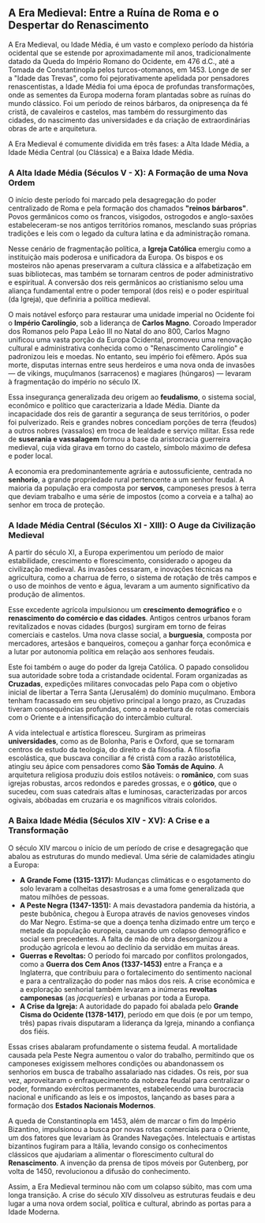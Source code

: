 ## A Era Medieval: Entre a Ruína de Roma e o Despertar do Renascimento

A Era Medieval, ou Idade Média, é um vasto e complexo período da história ocidental que se estende por aproximadamente mil anos, tradicionalmente datado da Queda do Império Romano do Ocidente, em 476 d.C., até a Tomada de Constantinopla pelos turcos-otomanos, em 1453. Longe de ser a "Idade das Trevas", como foi pejorativamente apelidada por pensadores renascentistas, a Idade Média foi uma época de profundas transformações, onde as sementes da Europa moderna foram plantadas sobre as ruínas do mundo clássico. Foi um período de reinos bárbaros, da onipresença da fé cristã, de cavaleiros e castelos, mas também do ressurgimento das cidades, do nascimento das universidades e da criação de extraordinárias obras de arte e arquitetura.

A Era Medieval é comumente dividida em três fases: a Alta Idade Média, a Idade Média Central (ou Clássica) e a Baixa Idade Média.

### A Alta Idade Média (Séculos V - X): A Formação de uma Nova Ordem

O início deste período foi marcado pela desagregação do poder centralizado de Roma e pela formação dos chamados **"reinos bárbaros"**. Povos germânicos como os francos, visigodos, ostrogodos e anglo-saxões estabeleceram-se nos antigos territórios romanos, mesclando suas próprias tradições e leis com o legado da cultura latina e da administração romana.

Nesse cenário de fragmentação política, a **Igreja Católica** emergiu como a instituição mais poderosa e unificadora da Europa. Os bispos e os mosteiros não apenas preservaram a cultura clássica e a alfabetização em suas bibliotecas, mas também se tornaram centros de poder administrativo e espiritual. A conversão dos reis germânicos ao cristianismo selou uma aliança fundamental entre o poder temporal (dos reis) e o poder espiritual (da Igreja), que definiria a política medieval.

O mais notável esforço para restaurar uma unidade imperial no Ocidente foi o **Império Carolíngio**, sob a liderança de **Carlos Magno**. Coroado Imperador dos Romanos pelo Papa Leão III no Natal do ano 800, Carlos Magno unificou uma vasta porção da Europa Ocidental, promoveu uma renovação cultural e administrativa conhecida como o "Renascimento Carolíngio" e padronizou leis e moedas. No entanto, seu império foi efêmero. Após sua morte, disputas internas entre seus herdeiros e uma nova onda de invasões — de vikings, muçulmanos (sarracenos) e magiares (húngaros) — levaram à fragmentação do império no século IX.

Essa insegurança generalizada deu origem ao **feudalismo**, o sistema social, econômico e político que caracterizaria a Idade Média. Diante da incapacidade dos reis de garantir a segurança de seus territórios, o poder foi pulverizado. Reis e grandes nobres concediam porções de terra (feudos) a outros nobres (vassalos) em troca de lealdade e serviço militar. Essa rede de **suserania e vassalagem** formou a base da aristocracia guerreira medieval, cuja vida girava em torno do castelo, símbolo máximo de defesa e poder local.

A economia era predominantemente agrária e autossuficiente, centrada no **senhorio**, a grande propriedade rural pertencente a um senhor feudal. A maioria da população era composta por **servos**, camponeses presos à terra que deviam trabalho e uma série de impostos (como a corveia e a talha) ao senhor em troca de proteção.

### A Idade Média Central (Séculos XI - XIII): O Auge da Civilização Medieval

A partir do século XI, a Europa experimentou um período de maior estabilidade, crescimento e florescimento, considerado o apogeu da civilização medieval. As invasões cessaram, e inovações técnicas na agricultura, como a charrua de ferro, o sistema de rotação de três campos e o uso de moinhos de vento e água, levaram a um aumento significativo da produção de alimentos.

Esse excedente agrícola impulsionou um **crescimento demográfico** e o **renascimento do comércio e das cidades**. Antigos centros urbanos foram revitalizados e novas cidades (burgos) surgiram em torno de feiras comerciais e castelos. Uma nova classe social, a **burguesia**, composta por mercadores, artesãos e banqueiros, começou a ganhar força econômica e a lutar por autonomia política em relação aos senhores feudais.

Este foi também o auge do poder da Igreja Católica. O papado consolidou sua autoridade sobre toda a cristandade ocidental. Foram organizadas as **Cruzadas**, expedições militares convocadas pelo Papa com o objetivo inicial de libertar a Terra Santa (Jerusalém) do domínio muçulmano. Embora tenham fracassado em seu objetivo principal a longo prazo, as Cruzadas tiveram consequências profundas, como a reabertura de rotas comerciais com o Oriente e a intensificação do intercâmbio cultural.

A vida intelectual e artística floresceu. Surgiram as primeiras **universidades**, como as de Bolonha, Paris e Oxford, que se tornaram centros de estudo da teologia, do direito e da filosofia. A filosofia escolástica, que buscava conciliar a fé cristã com a razão aristotélica, atingiu seu ápice com pensadores como **São Tomás de Aquino**. A arquitetura religiosa produziu dois estilos notáveis: o **românico**, com suas igrejas robustas, arcos redondos e paredes grossas, e o **gótico**, que o sucedeu, com suas catedrais altas e luminosas, caracterizadas por arcos ogivais, abóbadas em cruzaria e os magníficos vitrais coloridos.

### A Baixa Idade Média (Séculos XIV - XV): A Crise e a Transformação

O século XIV marcou o início de um período de crise e desagregação que abalou as estruturas do mundo medieval. Uma série de calamidades atingiu a Europa:

- **A Grande Fome (1315-1317):** Mudanças climáticas e o esgotamento do solo levaram a colheitas desastrosas e a uma fome generalizada que matou milhões de pessoas.
- **A Peste Negra (1347-1351):** A mais devastadora pandemia da história, a peste bubônica, chegou à Europa através de navios genoveses vindos do Mar Negro. Estima-se que a doença tenha dizimado entre um terço e metade da população europeia, causando um colapso demográfico e social sem precedentes. A falta de mão de obra desorganizou a produção agrícola e levou ao declínio da servidão em muitas áreas.
- **Guerras e Revoltas:** O período foi marcado por conflitos prolongados, como a **Guerra dos Cem Anos (1337-1453)** entre a França e a Inglaterra, que contribuiu para o fortalecimento do sentimento nacional e para a centralização do poder nas mãos dos reis. A crise econômica e a exploração senhorial também levaram a inúmeras **revoltas camponesas** (as _jacqueries_) e urbanas por toda a Europa.
- **A Crise da Igreja:** A autoridade do papado foi abalada pelo **Grande Cisma do Ocidente (1378-1417)**, período em que dois (e por um tempo, três) papas rivais disputaram a liderança da Igreja, minando a confiança dos fiéis.

Essas crises abalaram profundamente o sistema feudal. A mortalidade causada pela Peste Negra aumentou o valor do trabalho, permitindo que os camponeses exigissem melhores condições ou abandonassem os senhorios em busca de trabalho assalariado nas cidades. Os reis, por sua vez, aproveitaram o enfraquecimento da nobreza feudal para centralizar o poder, formando exércitos permanentes, estabelecendo uma burocracia nacional e unificando as leis e os impostos, lançando as bases para a formação dos **Estados Nacionais Modernos**.

A queda de Constantinopla em 1453, além de marcar o fim do Império Bizantino, impulsionou a busca por novas rotas comerciais para o Oriente, um dos fatores que levariam às Grandes Navegações. Intelectuais e artistas bizantinos fugiram para a Itália, levando consigo os conhecimentos clássicos que ajudariam a alimentar o florescimento cultural do **Renascimento**. A invenção da prensa de tipos móveis por Gutenberg, por volta de 1450, revolucionou a difusão do conhecimento.

Assim, a Era Medieval terminou não com um colapso súbito, mas com uma longa transição. A crise do século XIV dissolveu as estruturas feudais e deu lugar a uma nova ordem social, política e cultural, abrindo as portas para a Idade Moderna.
